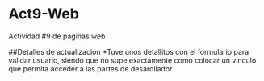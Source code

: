 # Act9-Web
Actividad #9 de paginas web

##Detalles de actualizacion
*Tuve unos detallitos con el formulario para validar usuario, siendo que no supe exactamente como colocar un vinculo que permita acceder a las partes de desarollador
